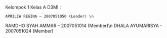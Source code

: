 Kelompok 1 Kelas A D3MI :

	APRILIA REGINA – 2007051050 (Leader) \n
  RAMDHO SYAH AMMAR – 2007051014 (Member)\n
  DHALA AYUMARISYA - 2007051024 (Member)

